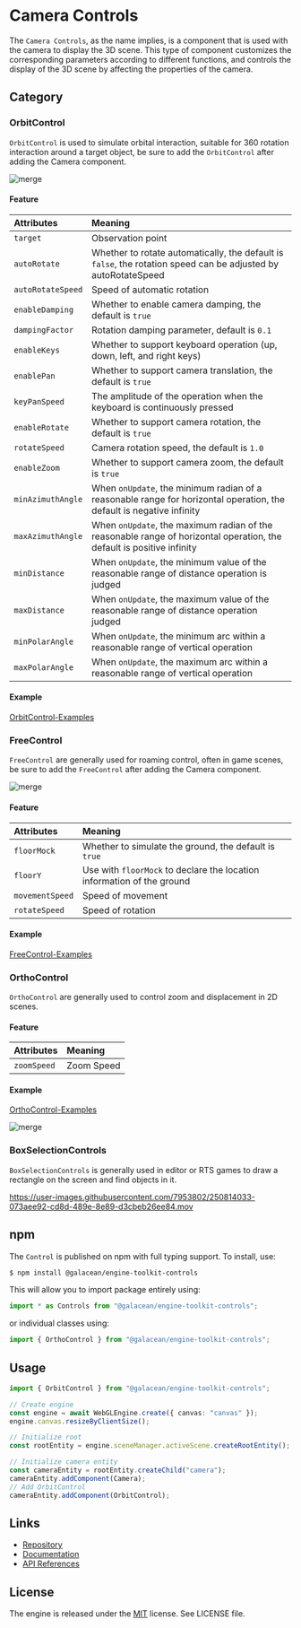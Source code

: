 # Camera Controls

The `Camera Controls`, as the name implies, is a component that is used with the camera to display the 3D scene. This type of component customizes the corresponding parameters according to different functions, and controls the display of the 3D scene by affecting the properties of the camera.

## Category

### OrbitControl

`OrbitControl` is used to simulate orbital interaction, suitable for 360 rotation interaction around a target object, be sure to add the `OrbitControl` after adding the Camera component.

![merge](https://user-images.githubusercontent.com/7768919/212805592-ebfc6226-62f5-4b9a-9526-952dc84b6693.gif)

#### Feature

| Attributes | Meaning |
| :-- | :-- |
| `target` | Observation point |
| `autoRotate` | Whether to rotate automatically, the default is `false`, the rotation speed can be adjusted by autoRotateSpeed |
| `autoRotateSpeed` | Speed ​​of automatic rotation |
| `enableDamping` | Whether to enable camera damping, the default is `true` |
| `dampingFactor` | Rotation damping parameter, default is `0.1` |
| `enableKeys` | Whether to support keyboard operation (up, down, left, and right keys) |
| `enablePan` | Whether to support camera translation, the default is `true` |
| `keyPanSpeed` | The amplitude of the operation when the keyboard is continuously pressed |
| `enableRotate` | Whether to support camera rotation, the default is `true` |
| `rotateSpeed` | Camera rotation speed, the default is `1.0` |
| `enableZoom` | Whether to support camera zoom, the default is `true` |
| `minAzimuthAngle` | When `onUpdate`, the minimum radian of a reasonable range for horizontal operation, the default is negative infinity |
| `maxAzimuthAngle` | When `onUpdate`, the maximum radian of the reasonable range of horizontal operation, the default is positive infinity |
| `minDistance` | When `onUpdate`, the minimum value of the reasonable range of distance operation is judged |
| `maxDistance` | When `onUpdate`, the maximum value of the reasonable range of distance operation judged |
| `minPolarAngle` | When `onUpdate`, the minimum arc within a reasonable range of vertical operation |
| `maxPolarAngle` | When `onUpdate`, the maximum arc within a reasonable range of vertical operation |

#### Example

[OrbitControl-Examples](https://oasisengine.cn/#/examples/latest/gltf-basic)

### FreeControl

`FreeControl` are generally used for roaming control, often in game scenes, be sure to add the `FreeControl` after adding the Camera component.

![merge](https://user-images.githubusercontent.com/7768919/212805777-9ceb676e-3c27-4880-962c-3be224dcc7c1.gif)

#### Feature

| Attributes      | Meaning                                                                |
| :-------------- | :--------------------------------------------------------------------- |
| `floorMock`     | Whether to simulate the ground, the default is `true`                  |
| `floorY`        | Use with `floorMock` to declare the location information of the ground |
| `movementSpeed` | Speed ​​of movement                                                    |
| `rotateSpeed`   | Speed ​​of rotation                                                    |

#### Example

[FreeControl-Examples](https://oasisengine.cn/#/examples/latest/controls-free)

### OrthoControl

`OrthoControl` are generally used to control zoom and displacement in 2D scenes.

#### Feature

| Attributes  | Meaning    |
| :---------- | :--------- |
| `zoomSpeed` | Zoom Speed |

#### Example

[OrthoControl-Examples](https://oasisengine.cn/#/examples/latest/ortho-control)

![merge](https://user-images.githubusercontent.com/7768919/212807005-cba34313-1750-47e9-9855-fe7e6f8df148.gif)

### BoxSelectionControls

`BoxSelectionControls` is generally used in editor or RTS games to draw a rectangle on the screen and find objects in it.

https://user-images.githubusercontent.com/7953802/250814033-073aee92-cd8d-489e-8e89-d3cbeb26ee84.mov


## npm

The `Control` is published on npm with full typing support. To install, use:

```sh
$ npm install @galacean/engine-toolkit-controls
```

This will allow you to import package entirely using:

```javascript
import * as Controls from "@galacean/engine-toolkit-controls";
```

or individual classes using:

```javascript
import { OrthoControl } from "@galacean/engine-toolkit-controls";
```

## Usage

```ts
import { OrbitControl } from "@galacean/engine-toolkit-controls";

// Create engine
const engine = await WebGLEngine.create({ canvas: "canvas" });
engine.canvas.resizeByClientSize();

// Initialize root
const rootEntity = engine.sceneManager.activeScene.createRootEntity();

// Initialize camera entity
const cameraEntity = rootEntity.createChild("camera");
cameraEntity.addComponent(Camera);
// Add OrbitControl
cameraEntity.addComponent(OrbitControl);
```

## Links

- [Repository](https://github.com/galacean/engine-toolkit)
- [Documentation](https://oasisengine.cn/#/docs/latest/cn/install)
- [API References](https://oasisengine.cn/#/api/latest/core)

## License

The engine is released under the [MIT](https://opensource.org/licenses/MIT) license. See LICENSE file.

